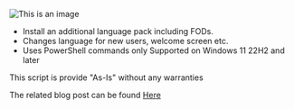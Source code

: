 ![This is an image](https://www.inthecloud247.com/wp-content/uploads/2022/06/GitHub-PowerShell.png)

* Install an additional language pack including FODs.
* Changes language for new users, welcome screen etc. 
* Uses PowerShell commands only Supported on Windows 11 22H2 and later

This script is provide "As-Is" without any warranties

The related blog post can be found [Here](https://www.inthecloud247.com/)
